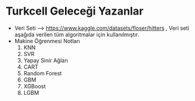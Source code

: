 # Turkcell Geleceği Yazanlar
- Veri Seti --> https://www.kaggle.com/datasets/floser/hitters , Veri seti aşağıda verilen tüm algoritmalar için kullanılmıştır. 
- Makine Öğrenmesi Notları
  1) KNN
  2) SVR
  3) Yapay Sinir Ağları
  4) CART
  5) Random Forest
  6) GBM
  7) XGBoost
  8) LGBM
